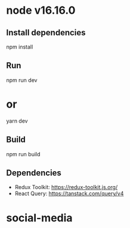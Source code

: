 # node v16.16.0

## Install dependencies

npm install

## Run

npm run dev

# or

yarn dev

## Build

npm run build

## Dependencies

- Redux Toolkit: https://redux-toolkit.js.org/
- React Query: https://tanstack.com/query/v4
# social-media
